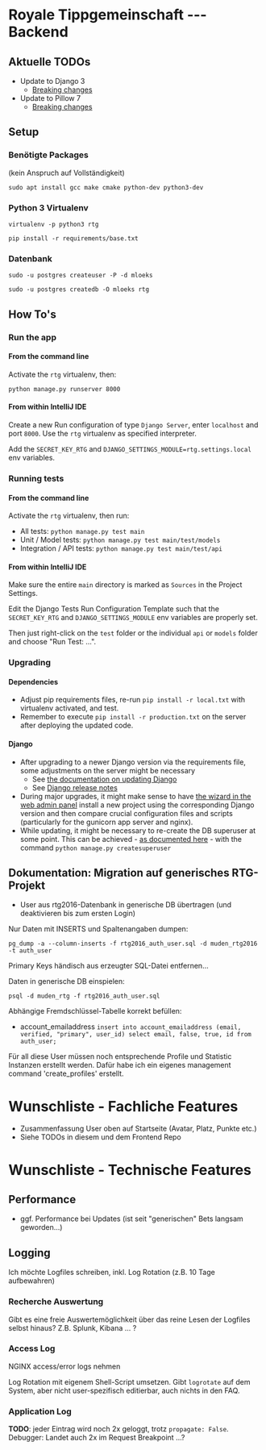 # Royale Tippgemeinschaft --- Backend

## Aktuelle TODOs

* Update to Django 3
    * [Breaking changes](https://docs.djangoproject.com/en/dev/releases/3.0/#backwards-incompatible-changes-in-3-0)
* Update to Pillow 7
    * [Breaking changes](https://pillow.readthedocs.io/en/stable/releasenotes/7.0.0.html#backwards-incompatible-changes)

## Setup

### Benötigte Packages

(kein Anspruch auf Vollständigkeit)

`sudo apt install gcc make cmake python-dev python3-dev`

### Python 3 Virtualenv
`virtualenv -p python3 rtg`

`pip install -r requirements/base.txt`

### Datenbank

`sudo -u postgres createuser -P -d mloeks`

`sudo -u postgres createdb -O mloeks rtg`

## How To's

### Run the app

#### From the command line

Activate the `rtg` virtualenv, then:

`python manage.py runserver 8000`

#### From within IntelliJ IDE

Create a new Run configuration of type `Django Server`, enter `localhost` and port `8000`.
Use the `rtg` virtualenv as specified interpreter.

Add the `SECRET_KEY_RTG` and `DJANGO_SETTINGS_MODULE=rtg.settings.local` env variables.

### Running tests

#### From the command line

Activate the `rtg` virtualenv, then run:

* All tests: `python manage.py test main`
* Unit / Model tests: `python manage.py test main/test/models`
* Integration / API tests: `python manage.py test main/test/api`

#### From within IntelliJ IDE

Make sure the entire `main` directory is marked as `Sources` in the Project Settings.

Edit the Django Tests Run Configuration Template such that the `SECRET_KEY_RTG` and `DJANGO_SETTINGS_MODULE`
env variables are properly set.

Then just right-click on the `test` folder or the individual `api` or `models` folder and choose "Run Test: ...".


### Upgrading

#### Dependencies

* Adjust pip requirements files, re-run `pip install -r local.txt` with virtualenv activated, and test.
* Remember to execute `pip install -r production.txt` on the server after deploying the updated code.

#### Django

* After upgrading to a newer Django version via the requirements file, some adjustments on the server might be necessary
    * See [the documentation on updating Django](https://panel.djangoeurope.com/faq/update)
    * See [Django release notes](https://docs.djangoproject.com/en/dev/releases/)
* During major upgrades, it might make sense to have [the wizard in the web admin panel](https://panel.djangoeurope.com/installer/django) install a new project using the corresponding Django version and then compare crucial configuration files and scripts (particularly for the gunicorn app server and nginx).
* While updating, it might be necessary to re-create the DB superuser at some point. This can be achieved - [as documented here](https://docs.djangoproject.com/en/2.2/intro/tutorial02/#creating-an-admin-user) - with the command `python manage.py createsuperuser`

## Dokumentation: Migration auf generisches RTG-Projekt

* User aus rtg2016-Datenbank in generische DB übertragen (und deaktivieren bis zum ersten Login)

Nur Daten mit INSERTS und Spaltenangaben dumpen:

`pg_dump -a --column-inserts -f rtg2016_auth_user.sql -d muden_rtg2016 -t auth_user`

Primary Keys händisch aus erzeugter SQL-Datei entfernen...

Daten in generische DB einspielen:

`psql -d muden_rtg -f rtg2016_auth_user.sql`

Abhängige Fremdschlüssel-Tabelle korrekt befüllen:

* account_emailaddress
`insert into account_emailaddress (email, verified, "primary", user_id) select email, false, true, id from auth_user;`

Für all diese User müssen noch entsprechende Profile und Statistic Instanzen erstellt werden.
Dafür habe ich ein eigenes management command 'create_profiles' erstellt.

# Wunschliste - Fachliche Features

* Zusammenfassung User oben auf Startseite (Avatar, Platz, Punkte etc.)
* Siehe TODOs in diesem und dem Frontend Repo

# Wunschliste - Technische Features

## Performance

* ggf. Performance bei Updates (ist seit "generischen" Bets langsam geworden...)

## Logging

Ich möchte Logfiles schreiben, inkl. Log Rotation (z.B. 10 Tage aufbewahren)

### Recherche Auswertung

Gibt es eine freie Auswertemöglichkeit über das reine Lesen der Logfiles selbst hinaus?
Z.B. Splunk, Kibana ... ? 

### Access Log

NGINX access/error logs nehmen

Log Rotation mit eigenem Shell-Script umsetzen.
Gibt `logrotate` auf dem System, aber nicht user-spezifisch editierbar, auch nichts in den FAQ.

### Application Log

**TODO**: jeder Eintrag wird noch 2x geloggt, trotz `propagate: False`.
Debugger: Landet auch 2x im Request Breakpoint ...?
